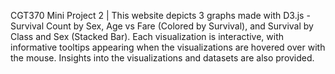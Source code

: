 CGT370 Mini Project 2 | This website depicts 3 graphs made with D3.js - Survival Count by Sex, Age vs Fare (Colored by Survival), and Survival by Class and Sex (Stacked Bar). Each visualization is interactive, with informative tooltips appearing when the visualizations are hovered over with the mouse. Insights into the visualizations and datasets are also provided.
